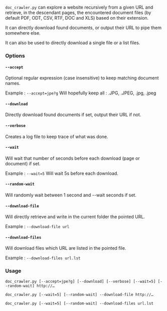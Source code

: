 `doc_crawler.py` can explore a website recursively from a given URL and retrieve, in the
descendant pages, the encountered document files (by default PDF, ODT, CSV, RTF, DOC and XLS)
based on their extension.

It can directly download found documents, or output their URL to pipe them somewhere else.

It can also be used to directly download a single file or a list files.

### Options
#### `--accept`
Optional regular expression (case insensitive) to keep matching document names.

Example : `--accept=jpe?g`
Will hopefully keep all : .JPG, .JPEG, .jpg, .jpeg
#### `--download`
Directly download found documents if set, output their URL if not.
#### `--verbose`
Creates a log file to keep trace of what was done.
#### `--wait`
Will wait that number of seconds before each download (page or document) if set.

Example : `--wait=5`
Will wait 5s before each download.
#### `--random-wait`
Will randomly wait between 1 second and --wait seconds if set.
#### `--download-file`
Will directly retrieve and write in the current folder the pointed URL.

Example : `--download-file url`
#### `--download-files`
Will download files which URL are listed in the pointed file.

Example : `--download-files url.lst`

### Usage
`doc_crawler.py [--accept=jpe?g] [--download] [--verbose] [--wait=5] [--random-wait] http://…`

`doc_crawler.py [--wait=5] [--random-wait] --download-file http://…`

`doc_crawler.py [--wait=5] [--random-wait] --download-files url.lst`
